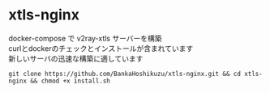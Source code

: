 # xtls-nginx

docker-compose で v2ray-xtls サーバーを構築  
curlとdockerのチェックとインストールが含まれています  
新しいサーバの迅速な構築に適しています  

``` git clone https://github.com/BankaHoshikuzu/xtls-nginx.git && cd xtls-nginx && chmod +x install.sh ```
